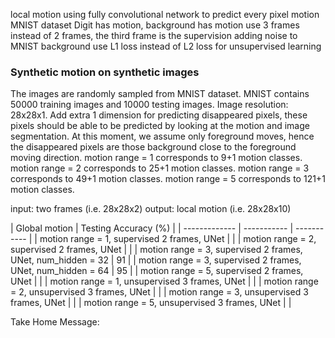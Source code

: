 local motion using fully convolutional network to predict every pixel motion
MNIST dataset
Digit has motion, background has motion
use 3 frames instead of 2 frames, the third frame is the supervision
adding noise to MNIST background
use L1 loss instead of L2 loss for unsupervised learning

### Synthetic motion on synthetic images
The images are randomly sampled from MNIST dataset.
MNIST contains 50000 training images and 10000 testing images.
Image resolution: 28x28x1.
Add extra 1 dimension for predicting disappeared pixels, these pixels should be able to be predicted by looking at the motion and image segmentation.
At this moment, we assume only foreground moves, hence the disappeared pixels are those background close to the foreground moving direction.
motion range = 1 corresponds to 9+1 motion classes.
motion range = 2 corresponds to 25+1 motion classes.
motion range = 3 corresponds to 49+1 motion classes.
motion range = 5 corresponds to 121+1 motion classes.

input: two frames (i.e. 28x28x2)
output: local motion (i.e. 28x28x10)

| Global motion | Testing Accuracy (%) |
| ------------- | ----------- | ----------- |
| motion range = 1, supervised 2 frames, UNet | |
| motion range = 2, supervised 2 frames, UNet | |
| motion range = 3, supervised 2 frames, UNet, num_hidden = 32 | 91 |
| motion range = 3, supervised 2 frames, UNet, num_hidden = 64 | 95 |
| motion range = 5, supervised 2 frames, UNet | |
| motion range = 1, unsupervised 3 frames, UNet | |
| motion range = 2, unsupervised 3 frames, UNet | |
| motion range = 3, unsupervised 3 frames, UNet | |
| motion range = 5, unsupervised 3 frames, UNet | |

Take Home Message:


